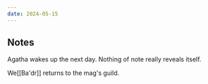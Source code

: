 ```yaml
---
date: 2024-05-15
---
```

## Notes

Agatha wakes up the next day. Nothing of note really reveals itself.

We[[Ba'dr]] returns to the mag's guild.